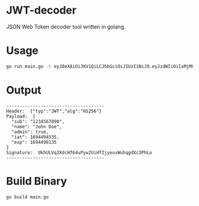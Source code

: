 # JWT-decoder
JSON Web Token decoder tool written in golang.

# Usage

```sh
go run main.go -t eyJ0eXAiOiJKV1QiLCJhbGciOiJIUzI1NiJ9.eyJzdWIiOiIxMjM0NTY3ODkwIiwibmFtZSI6IkpvaG4gRG9lIiwiYWRtaW4iOnRydWUsImlhdCI6MTY5NDQ5NDUzNSwiZXhwIjoxNjk0NDk4MTM1fQ.UkhULVq2XdcHf64uPyw2UiHTIjyeuvWuhqgdXc3PhLo
```

# Output
```text
-------------------------------------
Header:  {"typ":"JWT","alg":"HS256"}
Payload:  {
  "sub": "1234567890",
  "name": "John Doe",
  "admin": true,
  "iat": 1694494535,
  "exp": 1694498135
}
Signature:  UkhULVq2XdcHf64uPyw2UiHTIjyeuvWuhqgdXc3PhLo
-------------------------------------
```

# Build Binary
```sh
go build main.go
```
